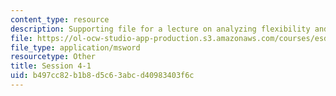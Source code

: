 ```yaml
---
content_type: resource
description: Supporting file for a lecture on analyzing flexibility and other topics.
file: https://ol-ocw-studio-app-production.s3.amazonaws.com/courses/esd-70j-engineering-economy-module-fall-2009/b497cc82b1b8d5c63abcd40983403f6c_ESD70session4_1.xls
file_type: application/msword
resourcetype: Other
title: Session 4-1
uid: b497cc82-b1b8-d5c6-3abc-d40983403f6c
---
```

